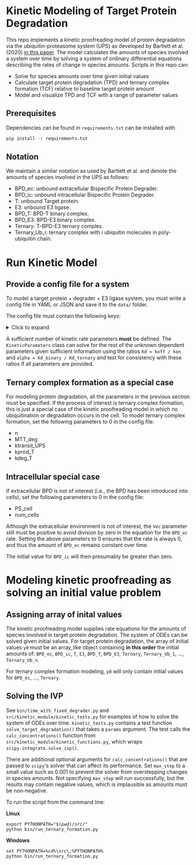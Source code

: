 # Kinetic Modeling of Target Protein Degradation
This repo implements a kinetic proofreading model of protein degradation via the ubiquitin-proteasome system (UPS) as developed by Bartlett et al. (2020) [in this paper](https://doi.org/10.1007/s10928-020-09722-z). The model calculates the amounts of species involved a system over time by solving a system of ordinary differential equations describing the rates of change in species amounts. Scripts in this repo can:
- Solve for species amounts over time given initial values
- Calculate target protein degradation (TPD) and ternary complex formation (TCF) relative to baseline target protein amount
- Model and visualize TPD and TCF with a range of parameter values

## Prerequisites
Dependencies can be found in `requirements.txt` can be installed with
```sh
pip install -r requirements.txt
```

## Notation
We maintain a similar notation as used by Bartlett et al. and denote the amounts of species involved in the UPS as follows:

* BPD_ec: unbound extracellular Bispecific Protein Degrader.
* BPD_ic: unbound intracellular Bispecific Protein Degrader.
* T: unbound Target protein.
* E3: unbound E3 ligase.
* BPD_T: BPD-T binary complex.
* BPD_E3: BPD-E3 binary complex.
* Ternary: T-BPD-E3 ternary complex.
* Ternary_Ub_i: ternary complex with *i* ubiquitin molecules in poly-ubiquitin chain.

# Run Kinetic Model
## Provide a config file for a system
To model a target protein + degrader + E3 ligase system, you must write a config file in YAML or JSON and save it to the `data/` folder.

The config file must contain the following keys:
<details>
  <summary>Click to expand</summary>

  <blockquote>

  <details>
    <summary>Kinetic rate parameters</summary>

    ```yaml
    - alpha: ternary complex cooperativity
    - Kd_T_binary: equilibrium dissociation constant of BPD-T binary complex
    - kon_T_binary: kon of BPD + T -> BPD-T
    - koff_T_binary: koff of BPD-T -> BPD + T
    - Kd_T_ternary: equilibrium dissociation constant of T in ternary complex
    - kon_T_ternary: kon of BPD-E3 + T -> T-BPD-E3
    - koff_T_ternary: koff of T-BPD-E3 -> BPD-E3 + T
    - Kd_E3_binary: equilibrium dissociation constant of BPD-E3 binary complex
    - kon_E3_binary: kon of BPD + E3 -> BPD-E3
    - koff_E3_binary: koff of BPD-E3 -> BPD + E3
    - Kd_E3_ternary: equilibrium dissociation constant of E3 in ternary complex
    - kon_E3_ternary: kon of BPD-T + E3 -> T-BPD-E3
    - koff_E3_ternary: koff of T-BPD-E3 -> BPD-T + E3
    ```
  </details>

  <details>
    <summary>Other parameters</summary>

    ```yaml
    - n: number of ubiquitination steps before degradation
    - MTT_deg: mean transit time of degradation
    - ktransit_UPS: transit rate for delay between each ubiquitination step ((n+1) / MTT_deg)
    - fu_ec: fraction unbound extracellular BPD
    - fu_ic: fraction unbound intracellular BPD
    - PS_cell: permeability-surface area product
    - kprod_T: baseline target protein production rate
    - kdeg_T: baseline target protein degradation rate
    - Conc_T_base: baseline target protein concentration
    - Conc_E3_base: baseline E3 concentration
    - num_cells: number of cells in system
    - Vic: intracellular volume
    - Vec: extracellular volume
    ```
  </details>

  </blockquote>
</details>

A sufficient number of kinetic rate parameters **must** be defined. The `KineticParameters` class can solve for the rest of the unknown dependent parameters given sufficient information using the ratios `Kd = koff / kon` and `alpha = Kd_binary / Kd_ternary` and test for consistency with these ratios if all parameters are provided.

## Ternary complex formation as a special case
For modeling protein degradation, all the parameters in the previous section must be specified. If the process of interest is ternary complex formation, this is just a special case of the kinetic proofreading model in which no ubiquitination or degradation occurs in the cell. To model ternary complex formation, set the following parameters to 0 in the config file:
- n
- MTT_deg
- ktransit_UPS
- kprod_T
- kdeg_T

## Intracellular special case
If extracellular BPD is not of interest (i.e., the BPD has been introduced into cells), set the following parameters to 0 in the config file:
- PS_cell
- num_cells

Although the extracellular environment is not of interest, the `Vec` parameter still must be positive to avoid division by zero in the equation for the `BPD_ec` rate. Setting the above parameters to 0 ensures that the rate is always 0, and thus the amount of `BPD_ec` remains constant over time.

The initial value for `BPD_ic` will then presumably be greater than zero.

# Modeling kinetic proofreading as solving an initial value problem
## Assigning array of inital values
The kinetic proofreading model supplies rate equations for the amounts of species involved in target protein degradation. The system of ODEs can be solved given initial values. For target protein degradation, the array of initial values `y0` must be an array_like object containing **in this order** the initial amounts of: `BPD_ec`, `BPD_ic`, `T`, `E3`, `BPD_T`, `BPD_E3`, `Ternary`, `Ternary_Ub_1`, ..., `Ternary_Ub_n`.

For ternary complex formation modeling, `y0` will only contain initial values for `BPD_ec`, ..., `Ternary`.

## Solving the IVP
See `bin/time_with_fixed_degrader.py` and `src/kinetic_module/kinetic_tests.py` for examples of how to solve the system of ODEs over time. `kinetic_tests.py` contains a test function `solve_target_degradation()` that takes a `params` argument. The test calls the `calc_concentrations()` function from `src/kinetic_module/kinetic_functions.py`, which wraps `scipy.integrate.solve_ivp()`.

There are additional optional arguments for `calc_concentrations()` that are passed to `scipy`'s solver that can affect its performance. Set `max_step` to a small value such as 0.001 to prevent the solver from overstepping changes in species amounts. Not specifying `max_step` will run successfully, but the results may contain negative values, which is implausible as amounts must be non-negative.

To run the script from the command line:

**Linux**
```
export PYTHONPATH="$(pwd)/src/"
python bin/run_ternary_formation.py
```
**Windows**
```
set PYTHONPATH=%cd%\src\;%PYTHONPATH%
python bin/run_ternary_formation.py
```
